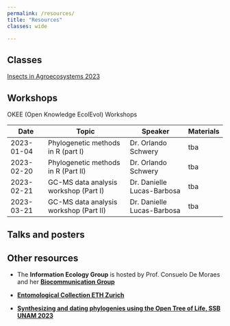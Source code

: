 ```yaml
---
permalink: /resources/
title: "Resources"
classes: wide

---
```


## Classes
[Insects in Agroecosystems 2023](https://www.vorlesungen.ethz.ch/Vorlesungsverzeichnis/lerneinheit.view?semkez=2023S&lerneinheitId=167101&lang=en)

## Workshops
OKEE (Open Knowledge EcolEvol) Workshops

| Date       |           Topic           |       Speaker       | Materials |
| --- | --- | --- | --- |
| 2023-01-04 | Phylogenetic methods in R (part I)| Dr. Orlando Schwery |       tba |
| 2023-02-20 | Phylogenetic methods in R (Part II) | Dr. Orlando Schwery | tba |
| 2023-02-21 | GC-MS data analysis workshop (Part I)| Dr. Danielle Lucas-Barbosa| tba|
| 2023-03-21 | GC-MS data analysis workshop (Part II)| Dr. Danielle Lucas-Barbosa| tba|

## Talks and posters

## Other resources
- The **Information Ecology Group** is hosted by Prof. Consuelo De Moraes and her [**Biocommunication Group**](https://biocommunication.ethz.ch/)

- [**Entomological Collection ETH Zurich**](https://biocommunication.ethz.ch/entomological-collection.html)

- [**Synthesizing and dating phylogenies using the Open Tree of Life, SSB UNAM 2023**](
https://opentreeoflife.github.io/SSBworkshop2023/#Installation%20checks)